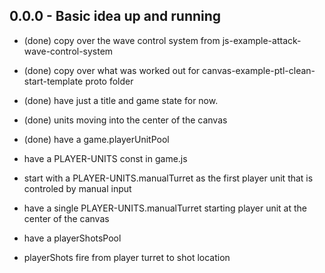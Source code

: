 

## 0.0.0 - Basic idea up and running
* (done) copy over the wave control system from js-example-attack-wave-control-system
* (done) copy over what was worked out for canvas-example-ptl-clean-start-template proto folder
* (done) have just a title and game state for now.
* (done) units moving into the center of the canvas

* (done) have a game.playerUnitPool
* have a PLAYER-UNITS const in game.js
* start with a PLAYER-UNITS.manualTurret as the first player unit that is controled by manual input
* have a single PLAYER-UNITS.manualTurret starting player unit at the center of the canvas

* have a playerShotsPool
* playerShots fire from player turret to shot location
